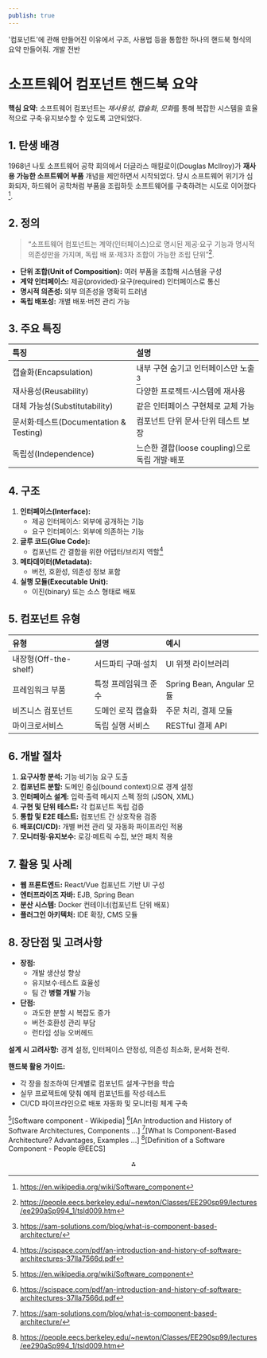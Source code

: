 ```yaml
---
publish: true
---
```


'컴포넌트'에 관해 만들어진 이유에서 구조, 사용법 등을 통합한 하나의 핸드북 형식의 요약 만들어줘. 개발 전반
# 소프트웨어 컴포넌트 핸드북 요약

**핵심 요약:** 소프트웨어 컴포넌트는 *재사용성*, *캡슐화*, *모화*를 통해 복잡한 시스템을 효율적으로 구축·유지보수할 수 있도록 고안되었다.

## 1. 탄생 배경

1968년 나토 소프트웨어 공학 회의에서 더글라스 매킬로이(Douglas McIlroy)가 **재사용 가능한 소프트웨어 부품** 개념을 제안하면서 시작되었다. 당시 소프트웨어 위기가 심화되자, 하드웨어 공학처럼 부품을 조립하듯 소프트웨어를 구축하려는 시도로 이어졌다[^1].

## 2. 정의

> “소프트웨어 컴포넌트는 계약(인터페이스)으로 명시된 제공·요구 기능과 명시적 의존성만을 가지며, 독립 배   포·제3자 조합이 가능한 조립 단위”[^2].

- **단위 조합(Unit of Composition):** 여러 부품을 조합해 시스템을 구성
- **계약 인터페이스:** 제공(provided)·요구(required) 인터페이스로 통신
- **명시적 의존성:** 외부 의존성을 명확히 드러냄
- **독립 배포성:** 개별 배포·버전 관리 가능


## 3. 주요 특징

| 특징                                | 설명                                |
| :-------------------------------- | :-------------------------------- |
| 캡슐화(Encapsulation)                | 내부 구현 숨기고 인터페이스만 노출[^3]           |
| 재사용성(Reusability)                 | 다양한 프로젝트·시스템에 재사용                 |
| 대체 가능성(Substitutability)          | 같은 인터페이스 구현체로 교체 가능               |
| 문서화·테스트(Documentation \& Testing) | 컴포넌트 단위 문서·단위 테스트 보장              |
| 독립성(Independence)                 | 느슨한 결합(loose coupling)으로 독립 개발·배포 |

## 4. 구조

1. **인터페이스(Interface):**
    - 제공 인터페이스: 외부에 공개하는 기능
    - 요구 인터페이스: 외부에 의존하는 기능
2. **글루 코드(Glue Code):**
    - 컴포넌트 간 결합을 위한 어댑터/브리지 역할[^4]
3. **메타데이터(Metadata):**
    - 버전, 호환성, 의존성 정보 포함
4. **실행 모듈(Executable Unit):**
    - 이진(binary) 또는 소스 형태로 배포

## 5. 컴포넌트 유형

| 유형 | 설명 | 예시 |
| :-- | :-- | :-- |
| 내장형(Off-the-shelf) | 서드파티 구매·설치 | UI 위젯 라이브러리 |
| 프레임워크 부품 | 특정 프레임워크 준수 | Spring Bean, Angular 모듈 |
| 비즈니스 컴포넌트 | 도메인 로직 캡슐화 | 주문 처리, 결제 모듈 |
| 마이크로서비스 | 독립 실행 서비스 | RESTful 결제 API |

## 6. 개발 절차

1. **요구사항 분석:** 기능·비기능 요구 도출
2. **컴포넌트 분할:** 도메인 중심(bound context)으로 경계 설정
3. **인터페이스 설계:** 입력·출력 메시지 스펙 정의 (JSON, XML)
4. **구현 및 단위 테스트:** 각 컴포넌트 독립 검증
5. **통합 및 E2E 테스트:** 컴포넌트 간 상호작용 검증
6. **배포(CI/CD):** 개별 버전 관리 및 자동화 파이프라인 적용
7. **모니터링·유지보수:** 로깅·메트릭 수집, 보안 패치 적용

## 7. 활용 및 사례

- **웹 프론트엔드:** React/Vue 컴포넌트 기반 UI 구성
- **엔터프라이즈 자바:** EJB, Spring Bean
- **분산 시스템:** Docker 컨테이너(컴포넌트 단위 배포)
- **플러그인 아키텍처:** IDE 확장, CMS 모듈


## 8. 장단점 및 고려사항

- **장점:**
    - 개발 생산성 향상
    - 유지보수·테스트 효율성
    - 팀 간 **병렬 개발** 가능
- **단점:**
    - 과도한 분할 시 복잡도 증가
    - 버전·호환성 관리 부담
    - 런타임 성능 오버헤드

**설계 시 고려사항:** 경계 설정, 인터페이스 안정성, 의존성 최소화, 문서화 전략.

**핸드북 활용 가이드:**

- 각 장을 참조하여 단계별로 컴포넌트 설계·구현을 학습
- 실무 프로젝트에 맞춰 예제 컴포넌트를 작성·테스트
- CI/CD 파이프라인으로 배포 자동화 및 모니터링 체계 구축

[^1][Software component - Wikipedia]
[^4][An Introduction and History of Software Architectures, Components ...]
[^3][What Is Component-Based Architecture? Advantages, Examples ...]
[^2][Definition of a Software Component - People @EECS]

<div style="text-align: center">⁂</div>

[^1]: https://en.wikipedia.org/wiki/Software_component

[^2]: https://people.eecs.berkeley.edu/~newton/Classes/EE290sp99/lectures/ee290aSp994_1/tsld009.htm

[^3]: https://sam-solutions.com/blog/what-is-component-based-architecture/

[^4]: https://scispace.com/pdf/an-introduction-and-history-of-software-architectures-37lla7566d.pdf

[^5]: https://dspmuranchi.ac.in/pdf/Blog/software_componets_SE.pdf

[^6]: https://www.mendix.com/blog/what-is-component-based-architecture/

[^7]: https://www.linkedin.com/pulse/types-software-components-examples-sunny-yadav-ducaf

[^8]: https://www.institutedata.com/blog/the-history-of-software-engineering/

[^9]: https://www.geeksforgeeks.org/software-engineering/difference-between-module-and-software-component/

[^10]: https://www.geeksforgeeks.org/system-design/component-based-architecture-system-design/

[^11]: https://pubmed.ncbi.nlm.nih.gov/3536223/

[^12]: https://tecnovy.com/en/component-software-architecture-guide

[^13]: https://en.wikipedia.org/wiki/History_of_software

[^14]: https://www.worldscientific.com/doi/10.1142/9789813221888_0002

[^15]: https://en.wikipedia.org/wiki/Component-based_software_engineering

[^16]: https://www.worldscientific.com/doi/10.1142/S0218194092000166

[^17]: https://automotive.wiki/index.php/Software_Component

[^18]: https://www.seonens.com/view/archive_d?i=298

[^19]: http://terms.tta.or.kr/dictionary/dictionaryView.do?subject=소프트웨어+컴포넌트

[^20]: https://technical-leader.tistory.com/34

